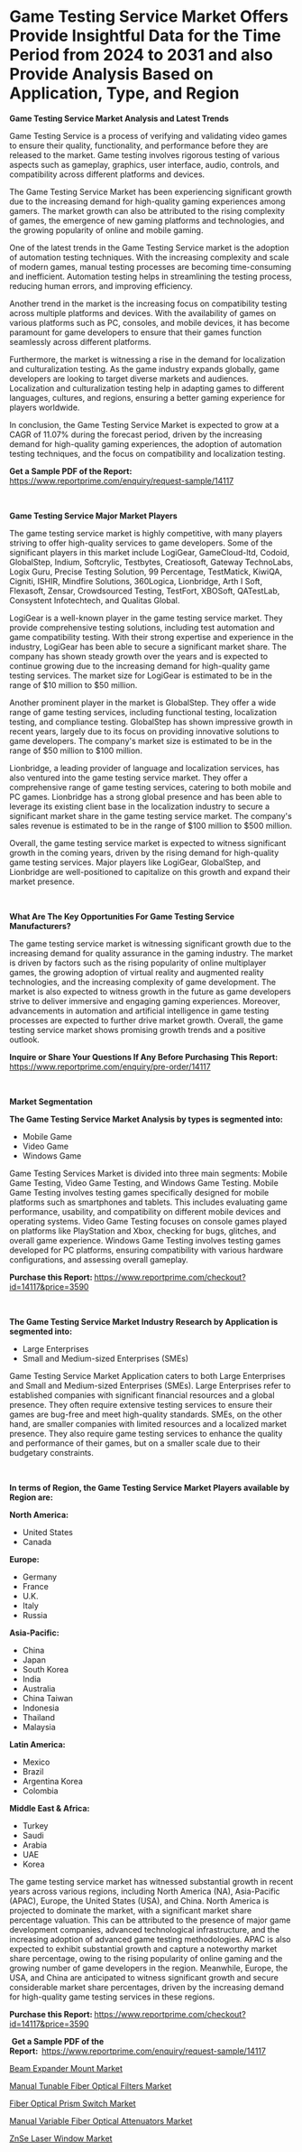 <p><h1>Game Testing Service Market Offers Provide Insightful Data for the Time Period from 2024 to 2031 and also Provide Analysis Based on Application, Type, and Region</h1></p><p><strong>Game Testing Service Market Analysis and Latest Trends</strong></p>
<p><p>Game Testing Service is a process of verifying and validating video games to ensure their quality, functionality, and performance before they are released to the market. Game testing involves rigorous testing of various aspects such as gameplay, graphics, user interface, audio, controls, and compatibility across different platforms and devices.</p><p>The Game Testing Service Market has been experiencing significant growth due to the increasing demand for high-quality gaming experiences among gamers. The market growth can also be attributed to the rising complexity of games, the emergence of new gaming platforms and technologies, and the growing popularity of online and mobile gaming.</p><p>One of the latest trends in the Game Testing Service market is the adoption of automation testing techniques. With the increasing complexity and scale of modern games, manual testing processes are becoming time-consuming and inefficient. Automation testing helps in streamlining the testing process, reducing human errors, and improving efficiency.</p><p>Another trend in the market is the increasing focus on compatibility testing across multiple platforms and devices. With the availability of games on various platforms such as PC, consoles, and mobile devices, it has become paramount for game developers to ensure that their games function seamlessly across different platforms.</p><p>Furthermore, the market is witnessing a rise in the demand for localization and culturalization testing. As the game industry expands globally, game developers are looking to target diverse markets and audiences. Localization and culturalization testing help in adapting games to different languages, cultures, and regions, ensuring a better gaming experience for players worldwide.</p><p>In conclusion, the Game Testing Service Market is expected to grow at a CAGR of 11.07% during the forecast period, driven by the increasing demand for high-quality gaming experiences, the adoption of automation testing techniques, and the focus on compatibility and localization testing.</p></p>
<p><strong>Get a Sample PDF of the Report:&nbsp;</strong> <a href="https://www.reportprime.com/enquiry/request-sample/14117">https://www.reportprime.com/enquiry/request-sample/14117</a></p>
<p>&nbsp;</p>
<p><strong>Game Testing Service Major Market Players</strong></p>
<p><p>The game testing service market is highly competitive, with many players striving to offer high-quality services to game developers. Some of the significant players in this market include LogiGear, GameCloud-ltd, Codoid, GlobalStep, Indium, Softcrylic, Testbytes, Creatiosoft, Gateway TechnoLabs, Logix Guru, Precise Testing Solution, 99 Percentage, TestMatick, KiwiQA, Cigniti, ISHIR, Mindfire Solutions, 360Logica, Lionbridge, Arth I Soft, Flexasoft, Zensar, Crowdsourced Testing, TestFort, XBOSoft, QATestLab, Consystent Infotechtech, and Qualitas Global.</p><p>LogiGear is a well-known player in the game testing service market. They provide comprehensive testing solutions, including test automation and game compatibility testing. With their strong expertise and experience in the industry, LogiGear has been able to secure a significant market share. The company has shown steady growth over the years and is expected to continue growing due to the increasing demand for high-quality game testing services. The market size for LogiGear is estimated to be in the range of $10 million to $50 million.</p><p>Another prominent player in the market is GlobalStep. They offer a wide range of game testing services, including functional testing, localization testing, and compliance testing. GlobalStep has shown impressive growth in recent years, largely due to its focus on providing innovative solutions to game developers. The company's market size is estimated to be in the range of $50 million to $100 million.</p><p>Lionbridge, a leading provider of language and localization services, has also ventured into the game testing service market. They offer a comprehensive range of game testing services, catering to both mobile and PC games. Lionbridge has a strong global presence and has been able to leverage its existing client base in the localization industry to secure a significant market share in the game testing service market. The company's sales revenue is estimated to be in the range of $100 million to $500 million.</p><p>Overall, the game testing service market is expected to witness significant growth in the coming years, driven by the rising demand for high-quality game testing services. Major players like LogiGear, GlobalStep, and Lionbridge are well-positioned to capitalize on this growth and expand their market presence.</p></p>
<p>&nbsp;</p>
<p><strong>What Are The Key Opportunities For Game Testing Service Manufacturers?</strong></p>
<p><p>The game testing service market is witnessing significant growth due to the increasing demand for quality assurance in the gaming industry. The market is driven by factors such as the rising popularity of online multiplayer games, the growing adoption of virtual reality and augmented reality technologies, and the increasing complexity of game development. The market is also expected to witness growth in the future as game developers strive to deliver immersive and engaging gaming experiences. Moreover, advancements in automation and artificial intelligence in game testing processes are expected to further drive market growth. Overall, the game testing service market shows promising growth trends and a positive outlook.</p></p>
<p><strong>Inquire or Share Your Questions If Any Before Purchasing This Report:</strong> <a href="https://www.reportprime.com/enquiry/pre-order/14117">https://www.reportprime.com/enquiry/pre-order/14117</a></p>
<p>&nbsp;</p>
<p><strong>Market Segmentation</strong></p>
<p><strong>The Game Testing Service Market Analysis by types is segmented into:</strong></p>
<p><ul><li>Mobile Game</li><li>Video Game</li><li>Windows Game</li></ul></p>
<p><p>Game Testing Services Market is divided into three main segments: Mobile Game Testing, Video Game Testing, and Windows Game Testing. Mobile Game Testing involves testing games specifically designed for mobile platforms such as smartphones and tablets. This includes evaluating game performance, usability, and compatibility on different mobile devices and operating systems. Video Game Testing focuses on console games played on platforms like PlayStation and Xbox, checking for bugs, glitches, and overall game experience. Windows Game Testing involves testing games developed for PC platforms, ensuring compatibility with various hardware configurations, and assessing overall gameplay.</p></p>
<p><strong>Purchase this Report:&nbsp;</strong><a href="https://www.reportprime.com/checkout?id=14117&price=3590">https://www.reportprime.com/checkout?id=14117&price=3590</a></p>
<p>&nbsp;</p>
<p><strong>The Game Testing Service Market Industry Research by Application is segmented into:</strong></p>
<p><ul><li>Large Enterprises</li><li>Small and Medium-sized Enterprises (SMEs)</li></ul></p>
<p><p>Game Testing Service Market Application caters to both Large Enterprises and Small and Medium-sized Enterprises (SMEs). Large Enterprises refer to established companies with significant financial resources and a global presence. They often require extensive testing services to ensure their games are bug-free and meet high-quality standards. SMEs, on the other hand, are smaller companies with limited resources and a localized market presence. They also require game testing services to enhance the quality and performance of their games, but on a smaller scale due to their budgetary constraints.</p></p>
<p>&nbsp;</p>
<p><strong>In terms of Region, the Game Testing Service Market Players available by Region are:</strong></p>
<p>
    <p> <strong> North America: </strong>
        <ul>
            <li>United States</li>
            <li>Canada</li>
        </ul>
        </p> 
    <p> <strong> Europe: </strong>
        <ul>
            <li>Germany</li>
            <li>France</li>
            <li>U.K.</li>
            <li>Italy</li>
            <li>Russia</li>
        </ul>
        </p> 
    <p> <strong> Asia-Pacific: </strong>
        <ul>
            <li>China</li>
            <li>Japan</li>
            <li>South Korea</li>
            <li>India</li>
            <li>Australia</li>
            <li>China Taiwan</li>
            <li>Indonesia</li>
            <li>Thailand</li>
            <li>Malaysia</li>
        </ul>
        </p> 
    <p> <strong> Latin America: </strong>
        <ul>
            <li>Mexico</li>
            <li>Brazil</li>
            <li>Argentina Korea</li>
            <li>Colombia</li>
        </ul>
        </p> 
    <p> <strong> Middle East & Africa: </strong>
        <ul>
            <li>Turkey</li>
            <li>Saudi</li>
            <li>Arabia</li>
            <li>UAE</li>
            <li>Korea</li>
        </ul>
    </p>
    </p>
<p><p>The game testing service market has witnessed substantial growth in recent years across various regions, including North America (NA), Asia-Pacific (APAC), Europe, the United States (USA), and China. North America is projected to dominate the market, with a significant market share percentage valuation. This can be attributed to the presence of major game development companies, advanced technological infrastructure, and the increasing adoption of advanced game testing methodologies. APAC is also expected to exhibit substantial growth and capture a noteworthy market share percentage, owing to the rising popularity of online gaming and the growing number of game developers in the region. Meanwhile, Europe, the USA, and China are anticipated to witness significant growth and secure considerable market share percentages, driven by the increasing demand for high-quality game testing services in these regions.</p></p>
<p><strong>Purchase this Report: </strong><a href="https://www.reportprime.com/checkout?id=14117&price=3590">https://www.reportprime.com/checkout?id=14117&price=3590</a></p>
<p>&nbsp;<strong>Get a Sample PDF of the Report:&nbsp;&nbsp;</strong><a href="https://www.reportprime.com/enquiry/request-sample/14117">https://www.reportprime.com/enquiry/request-sample/14117</a></p>
<p><strong></strong></p>
<p><p><a href="https://medium.com/@emilyarnold76/beam-expander-mount-market-size-market-outlook-and-market-forecast-2023-to-2030-70c68cdd7291">Beam Expander Mount Market</a></p><p><a href="https://medium.com/@emilyarnold76/manual-tunable-fiber-optical-filters-market-trends-and-market-analysis-forecasted-for-period-782607949e6b">Manual Tunable Fiber Optical Filters Market</a></p><p><a href="https://medium.com/@emilyarnold76/fiber-optical-prism-switch-market-size-cagr-trends-2024-2030-a35d7085c3e8">Fiber Optical Prism Switch Market</a></p><p><a href="https://medium.com/@emilyarnold76/manual-variable-fiber-optical-attenuators-market-share-evolution-and-market-growth-trends-2023-b8c637308c15">Manual Variable Fiber Optical Attenuators Market</a></p><p><a href="https://medium.com/@dorisstephens14/znse-laser-window-market-the-key-to-successful-business-strategy-forecast-till-2030-146bbc74db4a">ZnSe Laser Window Market</a></p></p>